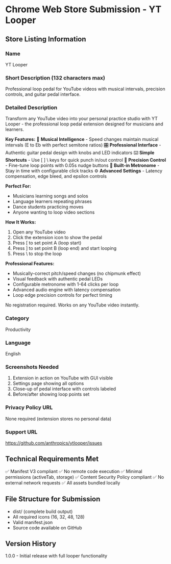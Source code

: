 # Chrome Web Store Submission - YT Looper

## Store Listing Information

### Name
YT Looper

### Short Description (132 characters max)
Professional loop pedal for YouTube videos with musical intervals, precision controls, and guitar pedal interface.

### Detailed Description
Transform any YouTube video into your personal practice studio with YT Looper - the professional loop pedal extension designed for musicians and learners.

**Key Features:**
🎵 **Musical Intelligence** - Speed changes maintain musical intervals (E to Eb with perfect semitone ratios)
🎛️ **Professional Interface** - Authentic guitar pedal design with knobs and LED indicators
⌨️ **Simple Shortcuts** - Use [ ] \ keys for quick punch in/out control
🎯 **Precision Control** - Fine-tune loop points with 0.05s nudge buttons
🥁 **Built-in Metronome** - Stay in time with configurable click tracks
⚙️ **Advanced Settings** - Latency compensation, edge bleed, and epsilon controls

**Perfect For:**
- Musicians learning songs and solos
- Language learners repeating phrases
- Dance students practicing moves
- Anyone wanting to loop video sections

**How It Works:**
1. Open any YouTube video
2. Click the extension icon to show the pedal
3. Press [ to set point A (loop start)
4. Press ] to set point B (loop end) and start looping
5. Press \ to stop the loop

**Professional Features:**
- Musically-correct pitch/speed changes (no chipmunk effect)
- Visual feedback with authentic pedal LEDs
- Configurable metronome with 1-64 clicks per loop
- Advanced audio engine with latency compensation
- Loop edge precision controls for perfect timing

No registration required. Works on any YouTube video instantly.

### Category
Productivity

### Language
English

### Screenshots Needed
1. Extension in action on YouTube with GUI visible
2. Settings page showing all options
3. Close-up of pedal interface with controls labeled
4. Before/after showing loop points set

### Privacy Policy URL
None required (extension stores no personal data)

### Support URL
https://github.com/anthropics/ytlooper/issues

## Technical Requirements Met
✅ Manifest V3 compliant
✅ No remote code execution
✅ Minimal permissions (activeTab, storage)
✅ Content Security Policy compliant
✅ No external network requests
✅ All assets bundled locally

## File Structure for Submission
- dist/ (complete build output)
- All required icons (16, 32, 48, 128)
- Valid manifest.json
- Source code available on GitHub

## Version History
1.0.0 - Initial release with full looper functionality